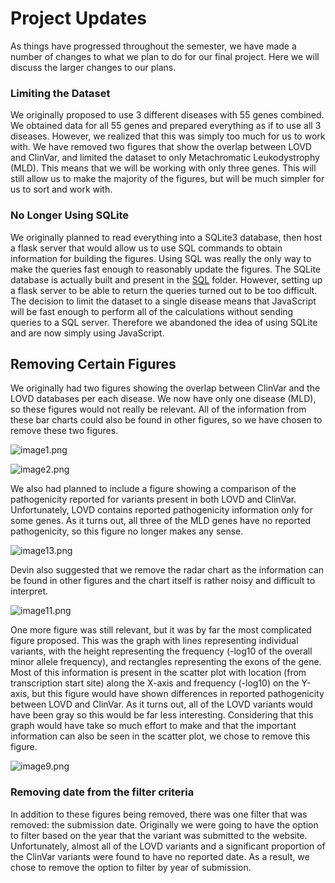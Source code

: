 # Project Updates

As things have progressed throughout the semester, we have made a number of changes
to what we plan to do for our final project. Here we will discuss the larger changes
to our plans.

### Limiting the Dataset
We originally proposed to use 3 different diseases with 55 genes combined. We
obtained data for all 55 genes and prepared everything as if to use all 3 diseases.
However, we realized that this was simply too much for us to work with. We have
removed two figures that show the overlap between LOVD and ClinVar, and limited
the dataset to only Metachromatic Leukodystrophy (MLD). This means that we will
be working with only three genes. This will still allow us to make the majority
of the figures, but will be much simpler for us to sort and work with.

### No Longer Using SQLite
We originally planned to read everything into a SQLite3 database, then host a flask
server that would allow us to use SQL commands to obtain information for building the
figures. Using SQL was really the only way to make the queries fast enough to
reasonably update the figures. The SQLite database is actually built and present in
the [SQL](../SQL) folder. However, setting up a flask server to be able to return the
queries turned out to be too difficult. The decision to limit the dataset to a single
disease means that JavaScript will be fast enough to perform all of the calculations
without sending queries to a SQL server. Therefore we abandoned the idea of using
SQLite and are now simply using JavaScript.

## Removing Certain Figures
We originally had two figures showing the overlap between ClinVar and the LOVD
databases per each disease. We now have only one disease (MLD), so these figures
would not really be relevant. All of the information from these bar charts could
also be found in other figures, so we have chosen to remove these two figures.

![image1.png](../Images/image1.png)

![image2.png](../Images/image2.png)

We also had planned to include a figure showing a comparison of the pathogenicity
reported for variants present in both LOVD and ClinVar. Unfortunately, LOVD contains
reported pathogenicity information only for some genes. As it turns out, all three
of the MLD genes have no reported pathogenicity, so this figure no longer makes any
sense.

![image13.png](../Images/image13.png)

Devin also suggested that we remove the radar chart as the information can be found
in other figures and the chart itself is rather noisy and difficult to interpret.

![image11.png](../Images/image11.png)

One more figure was still relevant, but it was by far the most complicated figure
proposed. This was the graph with lines representing individual variants, with the
height representing the frequency (-log10 of the overall minor allele frequency),
and rectangles representing the exons of the gene. Most of this information is present
in the scatter plot with location (from transcription start site) along the X-axis
and frequency (-log10) on the Y-axis, but this figure would have shown differences
in reported pathogenicity between LOVD and ClinVar. As it turns out, all of the LOVD
variants would have been gray so this would be far less interesting. Considering that
this graph would have take so much effort to make and that the important information
can also be seen in the scatter plot, we chose to remove this figure.

![image9.png](../Images/image9.png)

### Removing date from the filter criteria

In addition to these figures being removed, there was one filter that was removed:
the submission date. Originally we were going to have the option to filter based on
the year that the variant was submitted to the website. Unfortunately, almost all
of the LOVD variants and a significant proportion of the ClinVar variants were found
to have no reported date. As a result, we chose to remove the option to filter by
year of submission.

